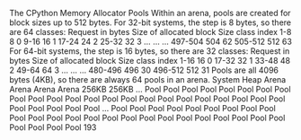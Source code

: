 The CPython Memory Allocator Pools Within an arena, pools are created for block sizes up to 512 bytes. For 32-bit systems, the step is 8 bytes, so there are 64 classes: Request in bytes Size of allocated block Size class index 1-8 8 0 9-16 16 1 17-24 24 2 25-32 32 3 … … … 497-504 504 62 505-512 512 63 For 64-bit systems, the step is 16 bytes, so there are 32 classes: Request in bytes Size of allocated block Size class index 1-16 16 0 17-32 32 1 33-48 48 2 49-64 64 3 … … … 480-496 496 30 496-512 512 31 Pools are all 4096 bytes (4KB), so there are always 64 pools in an arena. System Heap Arena Arena Arena Arena 256KB 256KB ... Pool Pool Pool Pool Pool Pool Pool Pool Pool Pool Pool Pool Pool Pool Pool Pool Pool Pool Pool Pool Pool Pool Pool Pool Pool Pool Pool Pool ... Pool Pool Pool Pool Pool Pool Pool Pool Pool Pool Pool Pool Pool Pool Pool Pool Pool Pool Pool Pool Pool Pool Pool Pool Pool Pool Pool Pool 193